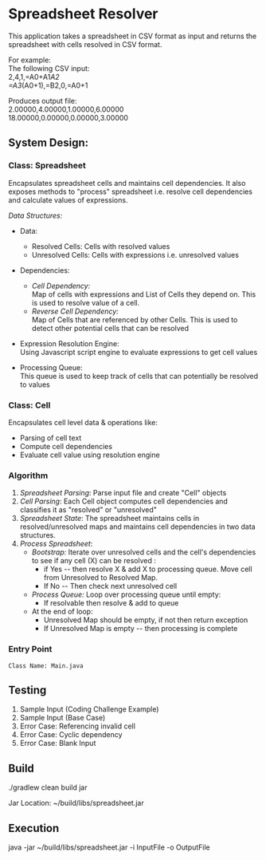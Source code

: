 # Spreadsheet Resolver

This application takes a spreadsheet in CSV format as input and returns the spreadsheet with cells resolved in CSV format.

For	example:<br /> 
The	following CSV input:<br />
2,4,1,=A0+A1*A2<br />
=A3*(A0+1),=B2,0,=A0+1

Produces output	file:<br />
2.00000,4.00000,1.00000,6.00000<br />
18.00000,0.00000,0.00000,3.00000

## System Design:

### Class: Spreadsheet<br />
Encapsulates spreadsheet cells and maintains cell dependencies. It also exposes methods to "process"
spreadsheet i.e. resolve cell dependencies and calculate values of expressions.

*Data Structures:*
* Data: 
    * Resolved Cells: Cells with resolved values
    * Unresolved Cells: Cells with expressions i.e. unresolved values

* Dependencies:
    * *Cell Dependency:* <br/>
        Map of cells with expressions and List of Cells they depend on. This is used to resolve value of a cell.
    * *Reverse Cell Dependency:*<br />
        Map of Cells that are referenced by other Cells. This is used to detect other potential cells that can be resolved
    
* Expression Resolution Engine:<br />
    Using Javascript script engine to evaluate expressions to get cell values

* Processing Queue:<br />
    This queue is used to keep track of cells that can potentially be resolved to values


### Class: Cell<br />
Encapsulates cell level data & operations like:
* Parsing of cell text
* Compute cell dependencies
* Evaluate cell value using resolution engine


### Algorithm
1. *Spreadsheet Parsing*: Parse input file and create "Cell" objects
2. *Cell Parsing*: Each Cell object computes cell dependencies and classifies it as "resolved" or "unresolved"
3. *Spreadsheet State*: The spreadsheet maintains cells in resolved/unresolved maps and maintains cell dependencies in two data structures.
4. *Process Spreadsheet*: 
    * *Bootstrap:* Iterate over unresolved cells and the cell's dependencies to see if any cell (X) can be resolved : 
        * if Yes -- then resolve X & add X to processing queue. Move cell from Unresolved to Resolved Map.
        * If No -- Then check next unresolved cell
    * *Process Queue:* Loop over processing queue until empty:
        * If resolvable then resolve & add to queue
    * At the end of loop:
        * Unresolved Map should be empty, if not then return exception
        * If Unresolved Map is empty -- then processing is complete

### Entry Point
    Class Name: Main.java

## Testing

1. Sample Input (Coding Challenge Example)
2. Sample Input (Base Case)
3. Error Case: Referencing invalid cell
4. Error Case: Cyclic dependency
5. Error Case: Blank Input

## Build

./gradlew clean build jar

Jar Location: ~/build/libs/spreadsheet.jar

## Execution

java -jar ~/build/libs/spreadsheet.jar -i InputFile -o OutputFile